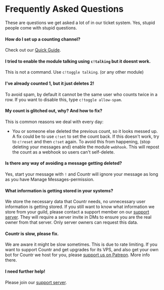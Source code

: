# Frequently Asked Questions

These are questions we get asked a lot of in our ticket system. Yes, stupid people come with stupid questions.

#### How do I set up a counting channel?
Check out our [Quick Guide](/quickguide.html).

#### I tried to enable the module talking using `c!talking` but it doesnt work.
This is not a command. Use `c!toggle talking`. (or any other module)

#### I've already counted 1, but it just deletes 2!
To avoid spam, by default it cannot be the same user who counts twice in a row. If you want to disable this, type `c!toggle allow-spam`.

#### My count is glitched out, why? And how to fix?
This is common reasons we deal with every day:
* You or someone else deleted the previous count, so it looks messed up.
A fix could be to use `c!set` to set the count back. If this doesn't work, try to `c!reset` and then `c!set` again. To avoid this from happening, (stop deleting your messages and) enable the module `webhook`. This will repost the count as a webhook so users can't self-delete.

#### Is there any way of avoiding a message getting deleted?
Yes, start your message with `!` and Countr will ignore your message as long as you have Manage Messages-permission.

#### What information is getting stored in your systems?
We store the necessary data that Countr needs, no unnecessary user information is getting stored. If you still want to know what information we store from your guild, please contact a support member on our [support server](https://discord.gg/SwY8ZBE). They will require a server invite in DMs to ensure you are the real owner from that server. Only server owners can request this data.

#### Countr is slow, please fix.
We are aware it might be slow sometimes. This is due to rate limiting. If you want to support Countr and get upgrades for its VPS, and also get your own bot for Countr we host for you, please [support us on Patreon](https://patreon.com/gleeny). More info there.

#### I need further help!
Please join our [support server](https://discord.gg/SwY8ZBE).